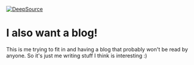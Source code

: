 [![DeepSource](https://deepsource.io/gh/yonifra/yonifra-blog-new.svg/?label=active+issues&token=lIftf5_nLHcaghZFmpQfCC6k)](https://deepsource.io/gh/yonifra/yonifra-blog-new/?ref=repository-badge)

# I also want a blog!
This is me trying to fit in and having a blog that probably won't be read by anyone. So it's just me writing stuff I think is interesting :)
